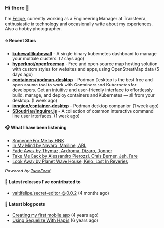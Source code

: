 ### Hi there 👋

I'm [Felipe](https://felipevm.com), currently working as a Engineering Manager at Transfeera, enthusiastic in technology and occasionally write about my experiences. Also a hobby photographer.

#### ⭐ Recent Stars
- **[kubewall/kubewall](https://github.com/kubewall/kubewall)** - A single binary kubernetes dashboard to manage your multiple clusters. (2 days ago)
- **[hyperknot/openfreemap](https://github.com/hyperknot/openfreemap)** - Free and open-source map hosting solution with custom styles for websites and apps, using OpenStreetMap data (5 days ago)
- **[containers/podman-desktop](https://github.com/containers/podman-desktop)** - Podman Desktop is the best free and open source tool to work with Containers and Kubernetes for developers. Get an intuitive and user-friendly interface to effortlessly build, manage, and deploy containers and Kubernetes — all from your desktop. (1 week ago)
- **[iongion/container-desktop](https://github.com/iongion/container-desktop)** - Podman desktop companion (1 week ago)
- **[SBoudrias/Inquirer.js](https://github.com/SBoudrias/Inquirer.js)** - A collection of common interactive command line user interfaces. (1 week ago)

#### 🎧 What I have been listening
- [Someone For Me by HNK](https://open.spotify.com/track/600b00gFMZK4fnHj1oKwAk)
- [In My Mind by Navaro, Mariline, ARI.](https://open.spotify.com/track/3vFMqJh6spfrNtY9GFMKG4)
- [Fade Away by Thymaz, Androma, Dizaro, Donner](https://open.spotify.com/track/5WLAaAgpSQq54ZMdRM57DI)
- [Take Me Back by Alessandro Pierozzi, Chris Berner, Jeh, Fare](https://open.spotify.com/track/2yUogYzKsVDMeWXpgbWn9x)
- [Look Away by Planet Wave House, Kelo, Lost In Reveries](https://open.spotify.com/track/01gbQboVMTroyjoUBJlzOx)

_Powered by [TuneFeed](https://tunefeed.app?ref=valtlfelipe-gh-profile)_ 

#### 🚀 Latest releases I've contributed to


- [valtlfelipe/secret-editor @ 0.0.2](https://github.com/valtlfelipe/secret-editor/releases/tag/0.0.2) (4 months ago)

#### 📄 Latest blog posts
- [Creating my first mobile app](https://felipevm.com/posts/creating-my-first-mobile-app/) (4 years ago)
- [Using Sequelize With Hapijs](https://felipevm.com/posts/using-sequelize-with-hapijs/) (6 years ago)
